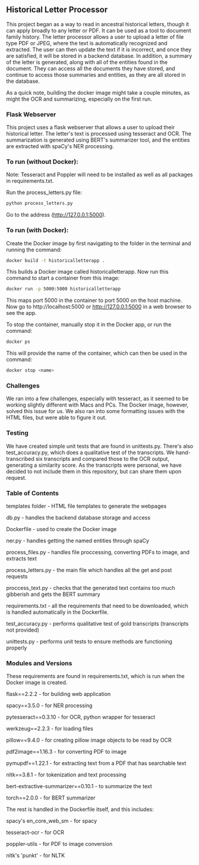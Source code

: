 ## Historical Letter Processor

This project began as a way to read in ancestral historical letters, though it can apply broadly to any letter or PDF. It can be used as a tool to document family history. The letter processor allows a user to upload a letter of file type PDF or JPEG, where the text is automatically recognized and extracted. The user can then update the text if it is incorrect, and once they are satisfied, it will be stored in a backend database. In addition, a summary of the letter is generated, along with all of the entities found in the document. They can access all the documents they have stored, and continue to access those summaries and entities, as they are all stored in the database. 

As a quick note, building the docker image might take a couple minutes, as might the OCR and summarizing, especially on the first run. 

### Flask Webserver

This project uses a flask webserver that allows a user to upload their historical letter. The letter's text is processed using tesseract and OCR. The summarization is generated using BERT's summarizer tool, and the entities are extracted with spaCy's NER processing. 

### To run (without Docker): 
Note: Tesseract and Poppler will need to be installed as well as all packages in requirements.txt.

Run the process_letters.py file:
```bash
python process_letters.py
```
Go to the address (http://127.0.0.1:5000).

### To run (with Docker): 

Create the Docker image by first navigating to the folder in the terminal and running the command:
```bash
docker build -t historicalletterapp .
```

This builds a Docker image called historicalletterapp. Now run this command to start a container from this image:
```bash
docker run -p 5000:5000 historicalletterapp
```

This maps port 5000 in the container to port 5000 on the host machine. Now go to http://localhost:5000 or http://127.0.0.1:5000 in a web browser to see the app. 

To stop the container, manually stop it in the Docker app, or run the command:
```bash
docker ps
```

This will provide the name of the container, which can then be used in the command:
```bash
docker stop <name>
```

### Challenges

We ran into a few challenges, especially with tesseract, as it seemed to be working slightly different with Macs and PCs. The Docker image, however, solved this issue for us. We also ran into some formatting issues with the HTML files, but were able to figure it out. 

### Testing

We have created simple unit tests that are found in unittests.py. There's also test_accuracy.py, which does a qualitative test of the transcripts. We hand-transcribed six transcripts and compared those to the OCR output, generating a similarity score. As the transcripts were personal, we have decided to not include them in this repository, but can share them upon request. 

### Table of Contents

templates folder - HTML file templates to generate the webpages

db.py - handles the backend database storage and access

Dockerfile - used to create the Docker image

ner.py - handles getting the named entities through spaCy

process_files.py - handles file proccessing, converting PDFs to image, and extracts text

process_letters.py - the main file which handles all the get and post requests

proccess_text.py - checks that the generated text contains too much gibberish and gets the BERT summary

requirements.txt - all the requirements that need to be downloaded, which is handled automatically in the Dockerfile. 

test_accuracy.py - performs qualitative test of gold transcripts (transcripts not provided)

unittests.py - performs unit tests to ensure methods are functioning properly

### Modules and Versions

These requirements are found in requirements.txt, which is run when the Docker image is created.

flask==2.2.2 - for building web application

spacy==3.5.0 - for NER processing

pytesseract==0.3.10 - for OCR, python wrapper for tesseract

werkzeug==2.2.3 - for loading files

pillow==9.4.0 - for creating pillow image objects to be read by OCR

pdf2image==1.16.3 - for converting PDF to image

pymupdf==1.22.1 - for extracting text from a PDF that has searchable text

nltk==3.8.1 - for tokenization and text processing

bert-extractive-summarizer==0.10.1 - to summarize the text

torch==2.0.0 - for BERT summarizer

The rest is handled in the Dockerfile itself, and this includes:

spacy's en_core_web_sm - for spacy 

tesseract-ocr - for OCR

poppler-utils - for PDF to image conversion

nltk's 'punkt' - for NLTK
